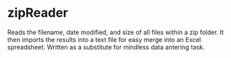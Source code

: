 # zipReader
Reads the filename, date modified, and size of all files within a zip folder.
It then imports the results into a text file for easy merge into an Excel spreadsheet.
Written as a substitute for mindless data antering task.
